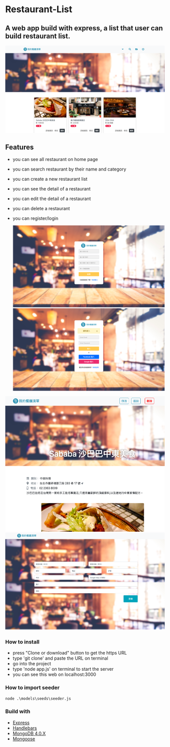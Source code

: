# Restaurant-List

## A web app build with express, a list that user can build restaurant list.

![](./public/image/homepage.png)

## Features

- you can see all restaurant on home page
- you can search restaurant by their name and category
- you can create a new restaurant list
- you can see the detail of a restaurant
- you can edit the detail of a restaurant
- you can delete a restaurant
- you can register/login

  ![](./public/image/registerpage.png)
  ![](./public/image/loginpage.png)

![](./public/image/detailpage.png)
![](./public/image/createpage.png)

### How to install

- press "Clone or download" button to get the https URL
- type 'git clone' and paste the URL on terminal
- go into the project
- type 'node app.js' on terminal to start the server
- you can see this web on localhost:3000

### How to import seeder

```
node .\models\seeds\seeder.js
```

### Build with

- [Express](https://expressjs.com/zh-tw/starter/installing.html)
- [Handlebars](https://www.npmjs.com/package/express-handlebars)
- [MongoDB 4.0.X](https://www.mongodb.com/download-center/community)
- [Mongoose](https://www.npmjs.com/package/mongoose)
